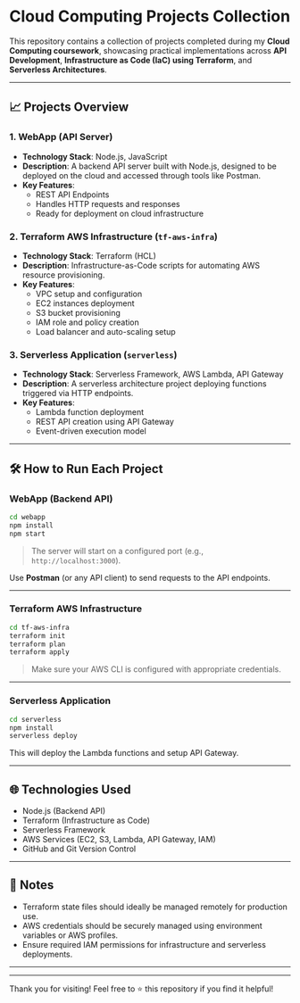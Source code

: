 # Cloud Computing Projects Collection

This repository contains a collection of projects completed during my **Cloud Computing coursework**, showcasing practical implementations across **API Development**, **Infrastructure as Code (IaC) using Terraform**, and **Serverless Architectures**.

---

## 📈 Projects Overview

### 1. WebApp (API Server)
- **Technology Stack**: Node.js, JavaScript
- **Description**: A backend API server built with Node.js, designed to be deployed on the cloud and accessed through tools like Postman.
- **Key Features**:
  - REST API Endpoints
  - Handles HTTP requests and responses
  - Ready for deployment on cloud infrastructure

### 2. Terraform AWS Infrastructure (`tf-aws-infra`)
- **Technology Stack**: Terraform (HCL)
- **Description**: Infrastructure-as-Code scripts for automating AWS resource provisioning.
- **Key Features**:
  - VPC setup and configuration
  - EC2 instances deployment
  - S3 bucket provisioning
  - IAM role and policy creation
  - Load balancer and auto-scaling setup

### 3. Serverless Application (`serverless`)
- **Technology Stack**: Serverless Framework, AWS Lambda, API Gateway
- **Description**: A serverless architecture project deploying functions triggered via HTTP endpoints.
- **Key Features**:
  - Lambda function deployment
  - REST API creation using API Gateway
  - Event-driven execution model

---

## 🛠️ How to Run Each Project

### WebApp (Backend API)
```bash
cd webapp
npm install
npm start
```
> The server will start on a configured port (e.g., `http://localhost:3000`).

Use **Postman** (or any API client) to send requests to the API endpoints.

---

### Terraform AWS Infrastructure
```bash
cd tf-aws-infra
terraform init
terraform plan
terraform apply
```
> Make sure your AWS CLI is configured with appropriate credentials.

---

### Serverless Application
```bash
cd serverless
npm install
serverless deploy
```
This will deploy the Lambda functions and setup API Gateway.

---

## 🌐 Technologies Used
- Node.js (Backend API)
- Terraform (Infrastructure as Code)
- Serverless Framework
- AWS Services (EC2, S3, Lambda, API Gateway, IAM)
- GitHub and Git Version Control

---

## 📑 Notes
- Terraform state files should ideally be managed remotely for production use.
- AWS credentials should be securely managed using environment variables or AWS profiles.
- Ensure required IAM permissions for infrastructure and serverless deployments.

---


---

Thank you for visiting! Feel free to ⭐️ this repository if you find it helpful!
